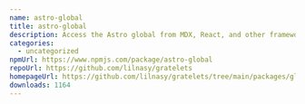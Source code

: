 ```yaml
---
name: astro-global
title: astro-global
description: Access the Astro global from MDX, React, and other framework components.
categories:
  - uncategorized
npmUrl: https://www.npmjs.com/package/astro-global
repoUrl: https://github.com/lilnasy/gratelets
homepageUrl: https://github.com/lilnasy/gratelets/tree/main/packages/global
downloads: 1164
---
```

